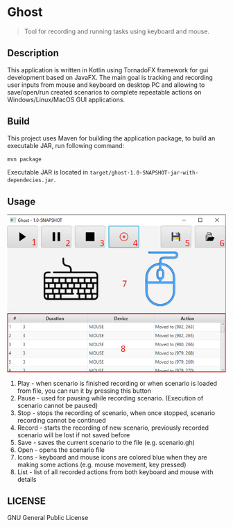 # Ghost
> Tool for recording and running tasks using keyboard and mouse.

## Description
This application is written in Kotlin using TornadoFX framework for gui development based on JavaFX. The main goal is 
tracking and recording user inputs from mouse and keyboard on desktop PC and allowing to save/open/run created 
scenarios to complete repeatable actions on Windows/Linux/MacOS GUI applications.

## Build
This project uses Maven for building the application package, to build an executable JAR, run following command:

```sh
mvn package
```

Executable JAR is located in `target/ghost-1.0-SNAPSHOT-jar-with-dependecies.jar`.

## Usage
![alt text](https://raw.githubusercontent.com/Lujo5/ghost/master/resources/app-gui.png)

1. Play - when scenario is finished recording or when scenario is loaded from file, you can run it by pressing this button
2. Pause - used for pausing while recording scenario. (Execution of scenario cannot be paused)
3. Stop - stops the recording of scenario, when once stopped, scenario recording cannot be continued
4. Record - starts the recording of new scenario, previously recorded scenario will be lost if not saved before
5. Save - saves the current scenario to the file (e.g. scenario.gh)
6. Open - opens the scenario file 
7. Icons - keyboard and mouse icons are colored blue when they are making some actions (e.g. mouse movement, key pressed)
8. List - list of all recorded actions from both keyboard and mouse with details

LICENSE
---
GNU General Public License